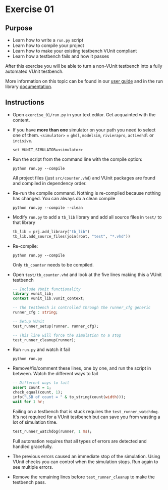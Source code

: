 # Exercise 01
## Purpose

* Learn how to write a `run.py` script
* Learn how to compile your project
* Learn how to make your existing testbench VUnit compliant
* Learn how a testbench fails and how it passes

After this exercise you will be able to turn a non-VUnit testbench into a fully automated VUnit testbench.

More information on this topic can be found in our [user guide](http://vunit.github.io/user_guide.html) and in the run library [documentation](https://vunit.github.io/run/user_guide.html).

## Instructions

* Open `exercise_01/run.py` in your text editor. Get acquainted with the content.
* If you have **more than one** simulator on your path you need to select one of them. `<simulator>` = `ghdl`, `modelsim`, `rivierapro`, `activehdl` or `incisive`.
    ``` console
    set VUNIT_SIMULATOR=<simulator>
    ```
* Run the script from the command line with the compile option:

    ``` console
    python run.py --compile
    ```

    All project files (just `src/counter.vhd`) and VUnit packages are found and compiled in dependency order.

* Re-run the compile command. Nothing is re-compiled because nothing has changed. You can always do a clean compile

    ``` console
    python run.py --compile --clean
    ```

* Modify `run.py` to add a `tb_lib` library and add all source files in `test/` to that library

    ``` python
    tb_lib = prj.add_library("tb_lib")
    tb_lib.add_source_files(join(root, "test", "*.vhd"))
    ```

* Re-compile:

    ``` console
    python run.py --compile
    ```

    Only `tb_counter` needs to be compiled.

* Open `test/tb_counter.vhd` and look at the five lines making this a VUnit testbench

    ``` vhdl
    -- Include VUnit functionality
    library vunit_lib;
    context vunit_lib.vunit_context;

    -- The testbench is controlled through the runner_cfg generic
    runner_cfg : string;

    -- Setup VUnit
    test_runner_setup(runner, runner_cfg);

    -- This line will force the simulation to a stop
    test_runner_cleanup(runner);
    ```

* Run `run.py` and watch it fail

    ``` console
    python run.py
    ```

* Remove/fix/comment these lines, one by one, and run the script in between. Watch the different ways to fail

    ``` vhdl
    -- Different ways to fail
    assert count = 1;
    check_equal(count, 1);
    info("LSB of count = " & to_string(count(width)));
    wait for 1 hr;
    ```

    Failing on a testbench that is stuck requires the `test_runner_watchdog`. It's not required for a VUnit testbench but can save you from wasting a lot of simulation time.

    ``` vhdl
    test_runner_watchdog(runner, 1 ms);
    ```

    Full automation requires that all types of errors are detected and handled gracefully.
* The previous errors caused an immediate stop of the simulation. Using VUnit checks you can control when the simulation stops. Run again to see multiple errors.

* Remove the remaining lines before `test_runner_cleanup` to make the testbench pass.
